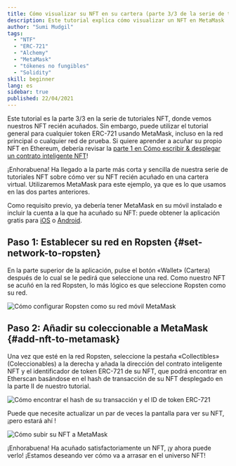 ```yaml
---
title: Cómo visualizar su NFT en su cartera (parte 3/3 de la serie de tutoriales de NFT)
description: Este tutorial explica cómo visualizar un NFT en MetaMask
author: "Sumi Mudgil"
tags:
  - "NTF"
  - "ERC-721"
  - "Alchemy"
  - "MetaMask"
  - "tókenes no fungibles"
  - "Solidity"
skill: beginner
lang: es
sidebar: true
published: 22/04/2021
---
```


Este tutorial es la parte 3/3 en la serie de tutoriales NFT, donde vemos nuestros NFT recién acuñados. Sin embargo, puede utilizar el tutorial general para cualquier token ERC-721 usando MetaMask, incluso en la red principal o cualquier red de prueba. Si quiere aprender a acuñar su propio NFT en Ethereum, debería revisar la [parte 1 en Cómo escribir & desplegar un contrato inteligente NFT](/developers/tutorials/how-to-write-and-deploy-an-nft)!

¡Enhorabuena! Ha llegado a la parte más corta y sencilla de nuestra serie de tutoriales NFT sobre cómo ver su NFT recién acuñado en una cartera virtual. Utilizaremos MetaMask para este ejemplo, ya que es lo que usamos en las dos partes anteriores.

Como requisito previo, ya debería tener MetaMask en su móvil instalado e incluir la cuenta a la que ha acuñado su NFT: puede obtener la aplicación gratis para [iOS](https://apps.apple.com/us/app/metamask-blockchain-wallet/id1438144202) o [Android](https://play.google.com/store/apps/details?id=io.metamask&hl=en_US&gl=US).

## Paso 1: Establecer su red en Ropsten {#set-network-to-ropsten}

En la parte superior de la aplicación, pulse el botón «Wallet» (Cartera) después de lo cual se le pedirá que seleccione una red. Como nuestro NFT se acuñó en la red Ropsten, lo más lógico es que seleccione Ropsten como su red.

![Cómo configurar Ropsten como su red móvil MetaMask](./ropstenMetamask.gif)

## Paso 2: Añadir su coleccionable a MetaMask {#add-nft-to-metamask}

Una vez que esté en la red Ropsten, seleccione la pestaña «Collectibles» (Coleccionables) a la derecha y añada la dirección del contrato inteligente NFT y el identificador de token ERC-721 de su NFT, que podrá encontrar en Etherscan basándose en el hash de transacción de su NFT desplegado en la parte II de nuestro tutorial.

![Cómo encontrar el hash de su transacción y el ID de token ERC-721](./findNFTEtherscan.png)

Puede que necesite actualizar un par de veces la pantalla para ver su NFT, ¡pero estará ahí <Emoji text="😄" size={1} />!

![Cómo subir su NFT a MetaMask](./findNFTMetamask.gif)

¡Enhorabuena! Ha acuñado satisfactoriamente un NFT, ¡y ahora puede verlo! ¡Estamos deseando ver cómo va a arrasar en el universo NFT!
